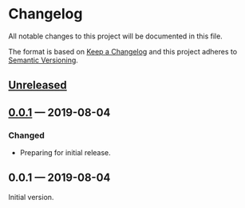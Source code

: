 # Changelog

All notable changes to this project will be documented in this file.

The format is based on [Keep a Changelog](http://keepachangelog.com)
and this project adheres to [Semantic Versioning](http://semver.org/spec/v2.0.0.html).


## [Unreleased]

## [0.0.1] — 2019-08-04
### Changed
- Preparing for initial release.

## 0.0.1 — 2019-08-04
Initial version.


[0.0.1]: https://github.com/logicblocks/derivative/compare/0.0.1...0.0.1
[Unreleased]: https://github.com/logicblocks/derivative/compare/0.0.1...HEAD
